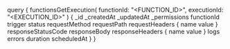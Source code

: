 query {
    functionsGetExecution(
        functionId: "<FUNCTION_ID>",
        executionId: "<EXECUTION_ID>"
    ) {
        _id
        _createdAt
        _updatedAt
        _permissions
        functionId
        trigger
        status
        requestMethod
        requestPath
        requestHeaders {
            name
            value
        }
        responseStatusCode
        responseBody
        responseHeaders {
            name
            value
        }
        logs
        errors
        duration
        scheduledAt
    }
}
